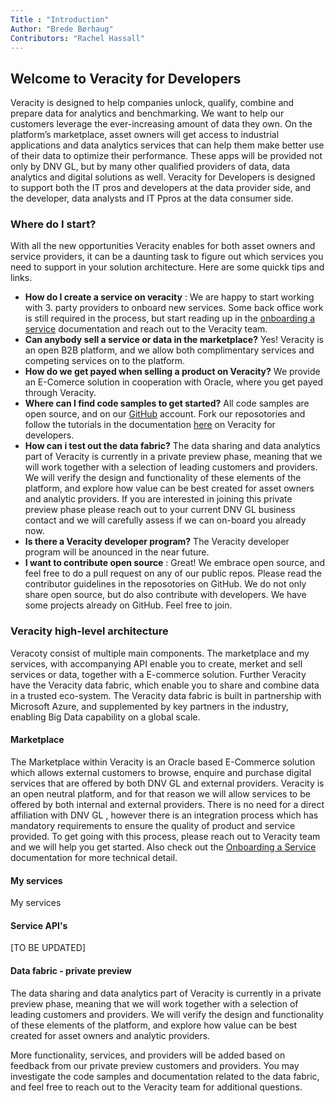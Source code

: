 ```yaml
---
Title : "Introduction"
Author: "Brede Børhaug"
Contributors: "Rachel Hassall"
---
```

## Welcome to Veracity for Developers


Veracity is designed to help companies unlock, qualify, combine and prepare data for analytics and benchmarking. We want to help our customers leverage the ever-increasing amount of data they own. 
On the platform’s marketplace, asset owners will get access to industrial applications and data analytics services that can help them make better use of their data to optimize their performance. These apps will be provided not only by DNV GL, but by many other qualified providers of data, data analytics and digital solutions as well. Veracity for Developers is designed to support both the IT pros and developers at the data provider side, and the developer, data analysts and IT Ppros at the data consumer side.

### Where do I start?
With all the new opportunities Veracity enables for both asset owners and service providers, it can be a daunting task to figure out which services you need to support in your solution architecture. Here are some quickk tips and links.

- **How do I create a service on veracity** : We are happy to start working with 3. party providers to onboard new services. Some back office work is still required in the process, but start reading up in the [onboarding a service](https://developer.veracity.com/doc/onboarding-a-service) documentation and reach out to the Veracity team.
- **Can anybody sell a service or data in the marketplace?** Yes! Veracity is an open B2B platform, and we allow both complimentary services and competing services on to the platform. 
- **How do we get payed when selling a product on Veracity?** We provide an E-Comerce solution in cooperation with Oracle, where you get payed through Veracity.
- **Where can I find code samples to get started?** All code samples are open source, and on our [GitHub](https://www.github.com/Veracity) account. Fork our reposotories and follow the tutorials in the documentation [here](https://developer.veracity.com/docs) on Veracity for developers.  
- **How can i test out the data fabric?** The data sharing and data analytics part of Veracity is currently in a private preview phase, meaning that we will work together with a selection of leading customers and providers. We will verify the design and functionality of these elements of the platform, and explore how value can be best created for asset owners and analytic providers. If you are interested in joining this private preview phase please reach out to your current DNV GL business contact and we will carefully assess if we can on-board you already now.
- **Is there a Veracity developer program?** The Veracity developer program will be anounced in the near future.
- **I want to contribute open source** : Great! We embrace open source, and feel free to do a pull request on any of our public repos. Please read the contributor guidelines in the reposotories on GitHub. We do not only share open source, but do also contribute with developers. We have some projects already on GitHub. Feel free to join.



### Veracity high-level architecture
Veracoty consist of multiple main components. The marketplace and my services, with accompanying API enable you to create, merket and sell services or data, together with a E-commerce solution. Further Veracity have the Veracity data fabric, which enable you to share and combine data in a trusted eco-system. The Veracity data fabric is built in partnership with Microsoft Azure, and supplemented by key partners in the industry, enabling Big Data capability on a global scale. 

#### Marketplace
The Marketplace within Veracity is an Oracle based E-Commerce solution which allows external customers to browse, enquire and purchase digital services that are offered by both DNV GL and external providers. Veracity is an open neutral platform, and for that reason we will allow services to be offered by both internal and external providers. There is no need for a direct affiliation with DNV GL , however there is an integration process which has mandatory requirements to ensure the quality of product and service provided. To get going with this process, please reach out to Veracity team and we will help you get started. Also check out the [Onboarding a Service](https://developer.veracity.com/doc/onboarding-a-service) documentation for more technical detail.

#### My services
My services 



#### Service API's
[TO BE UPDATED]


#### Data fabric - private preview
The data sharing and data analytics part of Veracity is currently in a private preview phase, meaning that we will work together with a selection of leading customers and providers. We will verify the design and functionality of these elements of the platform, and explore how value can be best created for asset owners and analytic providers. 

More functionality, services, and providers will be added based on feedback from our private preview customers and providers. You may investigate the code samples and documentation related to the data fabric, and feel free to reach out to the Veracity team for additional questions. 

